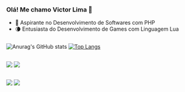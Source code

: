 ### Olá! Me chamo Victor Lima 👋

- 🔭 Aspirante no Desenvolvimento de Softwares com PHP
- 🌘 Entusiasta do Desenvolvimento de Games com Linguagem Lua

##

![Anurag's GitHub stats](https://github-readme-stats.vercel.app/api?username=JVictorll1&show_icons=true&theme=synthwave)
[![Top Langs](https://github-readme-stats.vercel.app/api/top-langs/?username=JVictorll1&layout=compact)](https://github.com/anuraghazra/github-readme-stats)

<div style="display: inline_block"><br>
  <img src="https://github.com/marwin1991/profile-technology-icons/assets/136815194/dc393bd9-90b8-40d6-b396-dd9e547890c9">
  <img src="https://skillicons.dev/icons?i=js,html,css,php,lua,materialize">
</div>

##

<div> 
  <a href = "mailto:jvicleall@gmail.com"><img src="https://img.shields.io/badge/-Gmail-%23333?style=for-the-badge&logo=gmail&logoColor=white" target="_blank"></a>
  <a href="https://www.linkedin.com/in/jo%C3%A3o-victor-leal-lima-bb0818144/" target="_blank"><img src="https://img.shields.io/badge/-LinkedIn-%230077B5?style=for-the-badge&logo=linkedin&logoColor=white" target="_blank"></a> 
</div>
